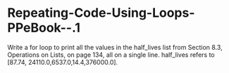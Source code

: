 # Repeating-Code-Using-Loops-PPeBook--.1
Write a for loop to print all the values in the half_lives list from Section 8.3, Operations on Lists, on page 134, all on a single line. half_lives refers to [87.74, 24110.0,6537.0,14.4,376000.0].

